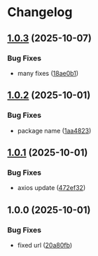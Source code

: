 # Changelog

## [1.0.3](https://github.com/HCL-CDP-TA/cdp-node-sdk/compare/v1.0.2...v1.0.3) (2025-10-07)


### Bug Fixes

* many fixes ([18ae0b1](https://github.com/HCL-CDP-TA/cdp-node-sdk/commit/18ae0b10872c4c4c174b4264ea4ca4611884ee05))

## [1.0.2](https://github.com/HCL-CDP-TA/cdp-node-sdk/compare/v1.0.1...v1.0.2) (2025-10-01)


### Bug Fixes

* package name ([1aa4823](https://github.com/HCL-CDP-TA/cdp-node-sdk/commit/1aa4823b13c444736173ec0fa8ab0f4200aa5bd8))

## [1.0.1](https://github.com/HCL-CDP-TA/cdp-node-sdk/compare/v1.0.0...v1.0.1) (2025-10-01)


### Bug Fixes

* axios update ([472ef32](https://github.com/HCL-CDP-TA/cdp-node-sdk/commit/472ef324ee7ceca98d1ba1833e088dfecad26388))

## 1.0.0 (2025-10-01)


### Bug Fixes

* fixed url ([20a80fb](https://github.com/HCL-CDP-TA/cdp-node-sdk/commit/20a80fb44a4bd11afe12d46bdad8c6352391b1f4))
